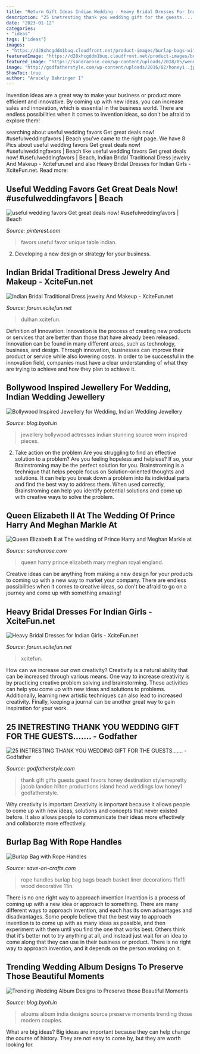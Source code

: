 ```yaml
---
title: "Return Gift Ideas Indian Wedding : Heavy Bridal Dresses For Indian Girls"
description: "25 inetresting thank you wedding gift for the guests......."
date: "2023-01-12"
categories:
- "ideas"
tags: ["ideas"]
images:
- "https://d28xhcgddm1buq.cloudfront.net/product-images/burlap-bags-with-rope-handles-liner-11-x-11-3.jpg"
featuredImage: "https://d28xhcgddm1buq.cloudfront.net/product-images/burlap-bags-with-rope-handles-liner-11-x-11-3.jpg"
featured_image: "https://sandrarose.com/wp-content/uploads/2018/05/wenn34275796.jpg"
image: "http://godfatherstyle.com/wp-content/uploads/2016/02/honey1..jpg"
ShowToc: true
author: "Aracely Bahringer I"
---
```



Invention ideas are a great way to make your business or product more efficient and innovative. By coming up with new ideas, you can increase sales and innovation, which is essential in the business world. There are endless possibilities when it comes to invention ideas, so don't be afraid to explore them!

	

		
searching about useful wedding favors Get great deals now! #usefulweddingfavors | Beach you've came to the right page. We have 8 Pics about useful wedding favors Get great deals now! #usefulweddingfavors | Beach like useful wedding favors Get great deals now! #usefulweddingfavors | Beach, Indian Bridal Traditional Dress jewelry And Makeup - XciteFun.net and also Heavy Bridal Dresses for Indian Girls - XciteFun.net. Read more:
		
    
## Useful Wedding Favors Get Great Deals Now! #usefulweddingfavors | Beach

<img loading=lazy src="https://i.pinimg.com/736x/0b/a4/0d/0ba40dd5b5bd60fc3a3aad1901ae1f24.jpg" onerror="this.onerror=null;this.src='https://tse3.mm.bing.net/th?id=OIP.AAzATsrpoTm_QfP-1LjURgHaLH&amp;pid=15.1';" alt="useful wedding favors Get great deals now! #usefulweddingfavors | Beach">

_Source: pinterest.com_

>favors useful favor unique table indian. 

	

2. Developing a new design or strategy for your business.

    
## Indian Bridal Traditional Dress Jewelry And Makeup - XciteFun.net

<img loading=lazy src="https://img.xcitefun.net/users/2011/10/266843,xcitefun-indian-bridal-traditional-dress-jewelry-.jpg" onerror="this.onerror=null;this.src='https://tse2.mm.bing.net/th?id=OIP.XBGHp7RQMCNMluT5zGnaeQHaLK&amp;pid=15.1';" alt="Indian Bridal Traditional Dress jewelry And Makeup - XciteFun.net">

_Source: forum.xcitefun.net_

>dulhan xcitefun. 

	

Definition of Innovation:
Innovation is the process of creating new products or services that are better than those that have already been released. Innovation can be found in many different areas, such as technology, business, and design. Through innovation, businesses can improve their product or service while also lowering costs. In order to be successful in the innovation field, companies must have a clear understanding of what they are trying to achieve and how they plan to achieve it.

    
## Bollywood Inspired Jewellery For Wedding, Indian Wedding Jewellery

<img loading=lazy src="http://blog.byoh.in/wp-content/uploads/2016/06/4a6845b59353821b74cb49fddf8b75c6.jpg" onerror="this.onerror=null;this.src='https://tse4.mm.bing.net/th?id=OIP._chb7i2pZTT_WtKMsuEB8QHaJd&amp;pid=15.1';" alt="Bollywood Inspired Jewellery for Wedding, Indian Wedding Jewellery">

_Source: blog.byoh.in_

>jewellery bollywood actresses indian stunning source worn inspired pieces. 

	

2. Take action on the problem
Are you struggling to find an effective solution to a problem? Are you feeling hopeless and helpless? If so, your Brainstroming may be the perfect solution for you. Brainstroming is a technique that helps people focus on Solution-oriented thoughts and solutions. It can help you break down a problem into its individual parts and find the best way to address them. When used correctly, Brainstroming can help you identify potential solutions and come up with creative ways to solve the problem.

    
## Queen Elizabeth II At The Wedding Of Prince Harry And Meghan Markle At

<img loading=lazy src="https://sandrarose.com/wp-content/uploads/2018/05/wenn34275796.jpg" onerror="this.onerror=null;this.src='https://tse1.mm.bing.net/th?id=OIP.W4hNAp29XmgEeBZ-2Z9begHaL4&amp;pid=15.1';" alt="Queen Elizabeth II at The wedding of Prince Harry and Meghan Markle at">

_Source: sandrarose.com_

>queen harry prince elizabeth mary meghan royal england. 

	

Creative ideas can be anything from making a new design for your products to coming up with a new way to market your company. There are endless possibilities when it comes to creative ideas, so don't be afraid to go on a journey and come up with something amazing!

    
## Heavy Bridal Dresses For Indian Girls - XciteFun.net

<img loading=lazy src="https://img.xcitefun.net/users/2014/07/359571,xcitefun-heavy-bridal-dress-2.jpg" onerror="this.onerror=null;this.src='https://tse1.mm.bing.net/th?id=OIP.C1H7zp6hkCQnh2YUS7dz7wHaK5&amp;pid=15.1';" alt="Heavy Bridal Dresses for Indian Girls - XciteFun.net">

_Source: forum.xcitefun.net_

>xcitefun. 

	

How can we increase our own creativity?
Creativity is a natural ability that can be increased through various means. One way to increase creativity is by practicing creative problem solving and brainstorming. These activities can help you come up with new ideas and solutions to problems. Additionally, learning new artistic techniques can also lead to increased creativity. Finally, keeping a journal can be another great way to gain inspiration for your work.

    
## 25 INETRESTING THANK YOU WEDDING GIFT FOR THE GUESTS....... - Godfather

<img loading=lazy src="http://godfatherstyle.com/wp-content/uploads/2016/02/honey1..jpg" onerror="this.onerror=null;this.src='https://tse4.mm.bing.net/th?id=OIP.TpzJwrLl_gHkkQadpzg3GgHaE7&amp;pid=15.1';" alt="25 INETRESTING THANK YOU WEDDING GIFT FOR THE GUESTS....... - Godfather">

_Source: godfatherstyle.com_

>thank gift gifts guests guest favors honey destination stylemepretty jacob landon hilton productions island head weddings low honey1 godfatherstyle. 

	

Why creativity is important
Creativity is important because it allows people to come up with new ideas, solutions and concepts that never existed before. It also allows people to communicate their ideas more effectively and collaborate more effectively.

    
## Burlap Bag With Rope Handles

<img loading=lazy src="https://d28xhcgddm1buq.cloudfront.net/product-images/burlap-bags-with-rope-handles-liner-11-x-11-3.jpg" onerror="this.onerror=null;this.src='https://tse3.mm.bing.net/th?id=OIP.Cz3-RRubH-zlZwwgYAyi6wHaKQ&amp;pid=15.1';" alt="Burlap Bag with Rope Handles">

_Source: save-on-crafts.com_

>rope handles burlap bag bags beach basket liner decorations 11x11 wood decorative 11in. 

	

There is no one right way to approach invention
Invention is a process of coming up with a new idea or approach to something. There are many different ways to approach invention, and each has its own advantages and disadvantages. Some people believe that the best way to approach invention is to come up with as many ideas as possible, and then experiment with them until you find the one that works best. Others think that it's better not to try anything at all, and instead just wait for an idea to come along that they can use in their business or product. There is no right way to approach invention, and it depends on the person working on it.

    
## Trending Wedding Album Designs To Preserve Those Beautiful Moments

<img loading=lazy src="http://blog.byoh.in/wp-content/uploads/2016/04/Modern-wedding-album-ideas11.jpg" onerror="this.onerror=null;this.src='https://tse3.mm.bing.net/th?id=OIP.-fGVafwI8PQLsUmuD43gzwHaEj&amp;pid=15.1';" alt="Trending Wedding Album Designs to Preserve those Beautiful Moments">

_Source: blog.byoh.in_

>albums album india designs source preserve moments trending those modern couples. 

	

What are big ideas?
Big ideas are important because they can help change the course of history. They are not easy to come by, but they are worth looking for.

